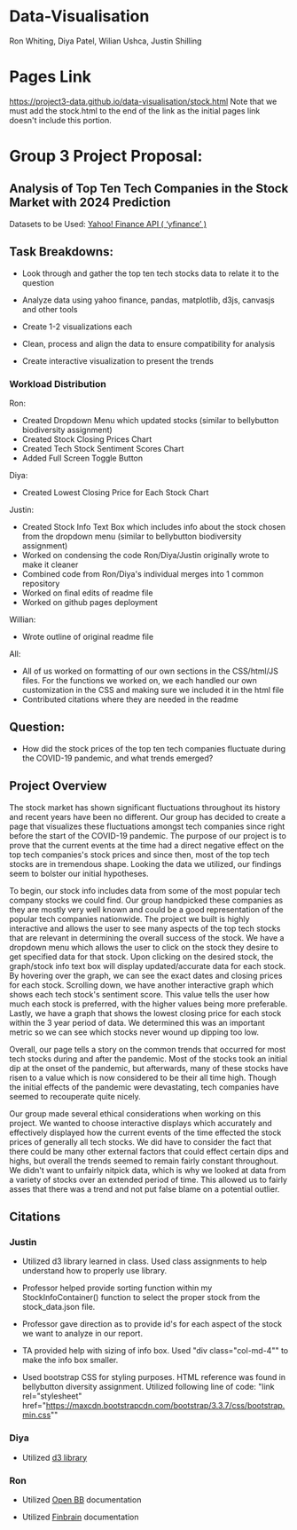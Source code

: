 # Data-Visualisation
Ron Whiting, Diya Patel, Wilian Ushca, Justin Shilling

# Pages Link
https://project3-data.github.io/data-visualisation/stock.html
Note that we must add the stock.html to the end of the link as the initial pages link doesn't include this portion.


# Group 3 Project Proposal:

## Analysis of Top Ten Tech Companies in the Stock Market with 2024 Prediction 

Datasets to be Used: [Yahoo! Finance API ( ‘yfinance’ )](https://finance.yahoo.com/)

## Task Breakdowns:

- Look through and gather the top ten tech stocks data to relate it to the question

- Analyze data using yahoo finance, pandas, matplotlib, d3js, canvasjs and other tools

- Create 1-2 visualizations each

- Clean, process and align the data to ensure compatibility for analysis

- Create interactive visualization to present the trends

### Workload Distribution

Ron:
- Created Dropdown Menu which updated stocks (similar to bellybutton biodiversity assignment)
- Created Stock Closing Prices Chart
- Created Tech Stock Sentiment Scores Chart
- Added Full Screen Toggle Button

Diya:
- Created Lowest Closing Price for Each Stock Chart

Justin:
- Created Stock Info Text Box which includes info about the stock chosen from the dropdown menu (similar to bellybutton biodiversity assignment)
- Worked on condensing the code Ron/Diya/Justin originally wrote to make it cleaner
- Combined code from Ron/Diya's individual merges into 1 common repository
- Worked on final edits of readme file
- Worked on github pages deployment

Willian:
- Wrote outline of original readme file

All:
- All of us worked on formatting of our own sections in the CSS/html/JS files. For the functions we worked on, we each handled our own customization in the CSS and making sure we included it in the html file
- Contributed citations where they are needed in the readme
	
## Question:

- How did the stock prices of the top ten tech companies fluctuate during the COVID-19 pandemic, and what trends emerged?

## Project Overview

The stock market has shown significant fluctuations throughout its history and recent years have been no different. Our group has decided to create a page that visualizes these fluctuations amongst tech companies since right before the start of the COVID-19 pandemic. The purpose of our project is to prove that the current events at the time had a direct negative effect on the top tech companies's stock prices and since then, most of the top tech stocks are in tremendous shape. Looking the data we utilized, our findings seem to bolster our initial hypotheses.

To begin, our stock info includes data from some of the most popular tech company stocks we could find. Our group handpicked these companies as they are mostly very well known and could be a good representation of the popular tech companies nationwide. The project we built is highly interactive and allows the user to see many aspects of the top tech stocks that are relevant in determining the overall success of the stock. We have a dropdown menu which allows the user to click on the stock they desire to get specified data for that stock. Upon clicking on the desired stock, the graph/stock info text box will display updated/accurate data for each stock. By hovering over the graph, we can see the exact dates and closing prices for each stock. Scrolling down, we have another interactive graph which shows each tech stock's sentiment score. This value tells the user how much each stock is preferred, with the higher values being more preferable. Lastly, we have a graph that shows the lowest closing price for each stock within the 3 year period of data. We determined this was an important metric so we can see which stocks never wound up dipping too low.

Overall, our page tells a story on the common trends that occurred for most tech stocks during and after the pandemic. Most of the stocks took an initial dip at the onset of the pandemic, but afterwards, many of these stocks have risen to a value which is now considered to be their all time high. Though the initial effects of the pandemic were devastating, tech companies have seemed to recouperate quite nicely.

Our group made several ethical considerations when working on this project. We wanted to choose interactive displays which accurately and effectively displayed how the current events of the time effected the stock prices of generally all tech stocks. We did have to consider the fact that there could be many other external factors that could effect certain dips and highs, but overall the trends seemed to remain fairly constant throughout. We didn't want to unfairly nitpick data, which is why we looked at data from a variety of stocks over an extended period of time. This allowed us to fairly asses that there was a trend and not put false blame on a potential outlier.


## Citations
### Justin
- Utilized d3 library learned in class. Used class assignments to help understand how to properly use library.

- Professor helped provide sorting function within my StockInfoContainer() function to select the proper stock from the stock_data.json file.

- Professor gave direction as to provide id's for each aspect of the stock we want to analyze in our report.

- TA provided help with sizing of info box. Used "div class="col-md-4"" to make the info box smaller.

- Used bootstrap CSS for styling purposes. HTML reference was found in bellybutton diversity assignment. Utilized following line of code:
"link rel="stylesheet" href="https://maxcdn.bootstrapcdn.com/bootstrap/3.3.7/css/bootstrap.min.css""


### Diya
- Utilized [d3 library](https://d3js.org)

### Ron
- Utilized [Open BB](https://docs.openbb.co/sdk/data-available/stocks/comparison-analysis) documentation

- Utilized [Finbrain](https://docs.finbrain.tech/#get-market-predictions) documentation
